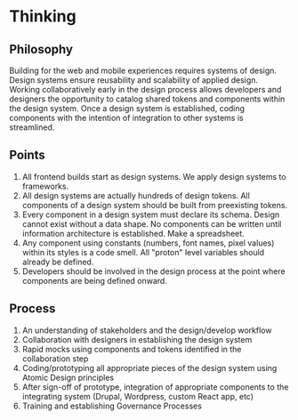 # Thinking

## Philosophy

Building for the web and mobile experiences requires systems of design. Design systems ensure reusability and scalability of applied design. Working collaboratively early in the design process allows developers and designers the opportunity to catalog shared tokens and components within the design system. Once a design system is established, coding components with the intention of integration to other systems is streamlined.

## Points

1. All frontend builds start as design systems. We apply design systems to frameworks.
2. All design systems are actually hundreds of design tokens. All components of a design system should be built from preexisting tokens.
3. Every component in a design system must declare its schema. Design cannot exist without a data shape. No components can be written until information architecture is established. Make a spreadsheet.
4. Any component using constants \(numbers, font names, pixel values\) within its styles is a code smell. All "proton" level variables should already be defined.
5. Developers should be involved in the design process at the point where components are being defined onward.

## Process

1. An understanding of stakeholders and the design/develop workflow
2. Collaboration with designers in establishing the design system
3. Rapid mocks using components and tokens identified in the collaboration step
4. Coding/prototyping all appropriate pieces of the design system using Atomic Design principles
5. After sign-off of prototype, integration of appropriate components to the integrating system \(Drupal, Wordpress, custom React app, etc\)
6. Training and establishing Governance Processes

